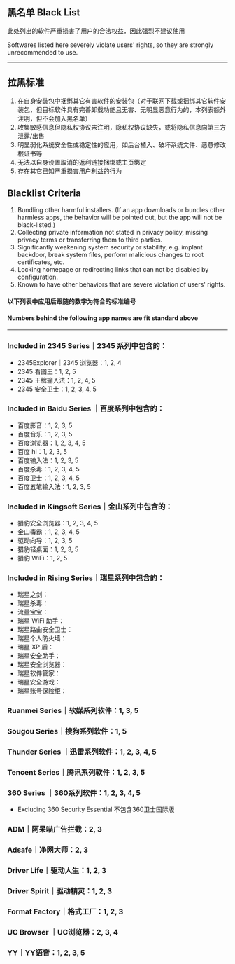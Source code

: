 ## 黑名单   Black List

此处列出的软件严重损害了用户的合法权益，因此强烈不建议使用

Softwares listed here severely violate users' rights, so they are strongly unrecommended to use.

---

## 拉黑标准

1. 在自身安装包中捆绑其它有害软件的安装包（对于联网下载或捆绑其它软件安装包，但目标软件具有完善卸载功能且无害、无明显恶意行为的，本列表额外注明，但不会加入黑名单）
2. 收集敏感信息但隐私权协议未注明，隐私权协议缺失，或将隐私信息向第三方泄露/出售
3. 明显弱化系统安全性或稳定性的应用，如后台植入、破坏系统文件、恶意修改根证书等
4. 无法以自身设置取消的返利链接捆绑或主页绑定
5. 存在其它已知严重损害用户利益的行为

## Blacklist Criteria

1. Bundling other harmful installers. \(If an app downloads or bundles other harmless apps, the behavior will be pointed out, but the app will not be black-listed.\)
2. Collecting private information not stated in privacy policy, missing privacy terms or transferring them to third parties.
3. Significantly weakening system security or stability, e.g. implant backdoor, break system files, perform malicious changes to root certificates, etc.
4. Locking homepage or redirecting links that can not be disabled by configuration.
5. Known to have other behaviors that are severe violation of users' rights.

#### 以下列表中应用后跟随的数字为符合的标准编号

#### Numbers behind the following app names are fit standard above

---

### Included in 2345 Series｜2345 系列中包含的：

* 2345Explorer｜2345 浏览器：1, 2, 4
* 2345 看图王：1, 2, 5
* 2345 王牌输入法：1, 2, 4, 5
* 2345 安全卫士：1, 2, 3, 4, 5

### Included in Baidu Series ｜百度系列中包含的：

* 百度影音：1, 2, 3, 5
* 百度音乐：1, 2, 3, 5
* 百度浏览器：1, 2, 3, 4, 5
* 百度 hi：1, 2, 3, 5
* 百度输入法：1, 2, 3, 5
* 百度杀毒：1, 2, 3, 4, 5
* 百度卫士：1, 2, 3, 4, 5
* 百度五笔输入法：1, 2, 3, 5

### Included in Kingsoft Series｜金山系列中包含的：

* 猎豹安全浏览器：1, 2, 3, 4, 5
* 金山毒霸：1, 2, 3, 4, 5
* 驱动向导：1, 2, 3, 5
* 猎豹轻桌面：1, 2, 3, 5
* 猎豹 WiFi：1, 2, 5

### Included in Rising Series｜瑞星系列中包含的：

* 瑞星之剑：
* 瑞星杀毒：
* 流量宝宝：
* 瑞星 WiFi 助手：
* 瑞星路由安全卫士：
* 瑞星个人防火墙：
* 瑞星 XP 盾：
* 瑞星安全助手：
* 瑞星安全浏览器：
* 瑞星软件管家：
* 瑞星安全游戏：
* 瑞星账号保险柜：

### Ruanmei Series｜软媒系列软件：1, 3, 5

### Sougou Series｜搜狗系列软件：1, 5

### Thunder Series ｜迅雷系列软件：1, 2, 3, 4, 5

### Tencent Series｜腾讯系列软件：1, 2, 3, 5

### 360 Series ｜360系列软件：1, 2, 3, 4, 5

* Excluding 360 Security Essential   不包含360卫士国际版

### ADM｜阿呆喵广告拦截：2, 3

### Adsafe｜净网大师：2, 3

### Driver Life｜驱动人生：1, 2, 3

### Driver Spirit｜驱动精灵：1, 2, 3

### Format Factory｜格式工厂：1, 2, 3

### UC Browser ｜UC浏览器：2, 3, 4

### YY｜YY语音：1, 2, 3, 5
